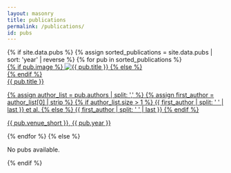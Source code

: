 ```yaml
---
layout: masonry
title: publications
permalink: /publications/
id: pubs
---
```


<div class="pubs-list" style="margin:0 auto;">
{% if site.data.pubs %}
  {% assign sorted_publications = site.data.pubs | sort: 'year' | reverse %}
  {% for pub in sorted_publications %}
  <div class="pub-item">
     <a href="{{ pub.url | relative_url }}" class="pub-image-link">
        <div class="pub-image">
           {% if pub.image %}
           <img src="{{ '/assets/images/projects/' | append: pub.image | relative_url }}" alt="{{ pub.title }}">
           {% else %}
           <div class="placeholder-image"></div>
           {% endif %}
        </div>
     </a>
     <a href="{{ pub.url | relative_url }}" class="pub-content">
        <div class="pub-header">
           <div class="pub-title">{{ pub.title }}</div>
           <p class="pub-authors">
             {% assign author_list = pub.authors | split: ',' %}
             {% assign first_author = author_list[0] | strip %}
             {% if author_list.size > 1 %}
               {{ first_author | split: ' ' | last }} et al.
             {% else %}
               {{ first_author | split: ' ' | last }}
             {% endif %}
           </p>
           <p class="pub-venue">{{ pub.venue_short }}, {{ pub.year }}</p>
        </div>
     </a>
  </div>
  {% endfor %}
{% else %}
  <p>No pubs available.</p>
{% endif %}
</div>

<script>
document.addEventListener('DOMContentLoaded', function() {
  const copyTriggers = document.querySelectorAll('.copy-trigger');
  
  copyTriggers.forEach(trigger => {
    trigger.addEventListener('click', function() {
      const citation = this.getAttribute('data-citation');
      navigator.clipboard.writeText(citation)
        .then(() => {
          // Visual feedback
          this.classList.add('copied');
          setTimeout(() => {
            this.classList.remove('copied');
          }, 1500);
        })
        .catch(err => {
          console.error('Failed to copy: ', err);
        });
    });
  });
});

document.addEventListener('DOMContentLoaded', function() {
   const filterButtons = document.querySelectorAll('.filter-btn');
   const pubs = document.querySelectorAll('.pub-item');
   
   filterButtons.forEach(button => {
   button.addEventListener('click', function() {
      const filter = this.getAttribute('data-filter');
      
      // Remove active class from all buttons
      filterButtons.forEach(btn => {
         btn.classList.remove('active');
      });
      
      // Add active class to clicked button
      this.classList.add('active');
      
      // Filter pubs
      pubs.forEach(project => {
         if (filter === 'all' || project.getAttribute('data-year') === filter) {
         project.style.display = 'flex';
         } else {
         project.style.display = 'none';
         }
      });
   });
   });
});

document.addEventListener('DOMContentLoaded', function() {
  var grid = document.querySelector('.pubs-list');
  if (grid) {
    new Masonry(grid, {
      itemSelector: '.pub-item',
      columnWidth: '.pub-item',
      percentPosition: true,
      gutter: 16
    });
  }
});
</script>